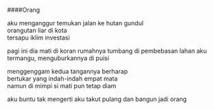 ####Orang

aku menganggur
temukan jalan ke hutan gundul  
orangutan liar di kota  
tersapu iklim investasi  

pagi ini dia mati di koran
rumahnya tumbang di pembebasan lahan
aku termangu, menguburkannya di puisi  

menggenggam kedua tangannya berharap  
bertukar yang indah-indah empat mata  
namun di mimpi si mati pun tetap diam 

aku buntu tak mengerti
aku takut pulang dan bangun jadi orang